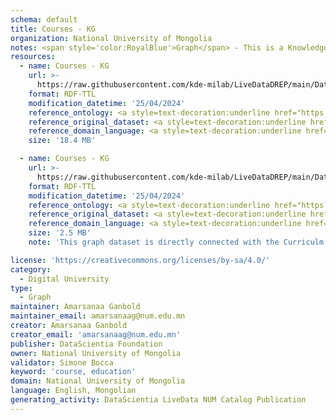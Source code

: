 ```yaml
---
schema: default
title: Courses - KG
organization: National University of Mongolia
notes: <span style='color:RoyalBlue'>Graph</span> - This is a Knowledge Graph, created by the National University of Mongolia (NUM), that includes information about the educational courses offered by the NUM.
resources:
  - name: Courses - KG
    url: >-
      https://raw.githubusercontent.com/kde-milab/LiveDataDREP/main/Data%20Resources/course-kg.ttl
    format: RDF-TTL
    modification_datetime: '25/04/2024'
    reference_ontology: <a style=text-decoration:underline href="https://datascientiafoundation.github.io/LiveDataNUM/datasets/NUM-DU-ontology/">DU ontology</a>
    reference_original_dataset: <a style=text-decoration:underline href="https://datascientiafoundation.github.io/LiveDataNUM/datasets/courses/">Courses</a>
    reference_domain_language: <a style=text-decoration:underline href="https://datascientiafoundation.github.io/LiveDataNUM/datasets/DU-NUM-language/">Digital University Concepts</a>
    size: '18.4 MB'

  - name: Courses - KG
    url: >-
      https://raw.githubusercontent.com/kde-milab/LiveDataDREP/main/Data%20Resources/course-curriculum-kg.ttl
    format: RDF-TTL
    modification_datetime: '25/04/2024'
    reference_ontology: <a style=text-decoration:underline href="https://datascientiafoundation.github.io/LiveDataNUM/datasets/NUM-DU-ontology/">DU ontology</a>
    reference_original_dataset: <a style=text-decoration:underline href="https://datascientiafoundation.github.io/LiveDataNUM/datasets/courses/">Courses curriculm relations</a>
    reference_domain_language: <a style=text-decoration:underline href="https://datascientiafoundation.github.io/LiveDataNUM/datasets/DU-NUM-language/">Digital University Concepts</a>
    size: '2.5 MB'
    note: 'This graph dataset is directly connected with the Curriculm catalog resource'

license: 'https://creativecommons.org/licenses/by-sa/4.0/'
category:
  - Digital University
type:
  - Graph
maintainer: Amarsanaa Ganbold
maintainer_email: amarsanaag@num.edu.mn
creator: Amarsanaa Ganbold
creator_email: 'amarsanaag@num.edu.mn'
publisher: DataScientia Foundation
owner: National University of Mongolia
validator: Simone Bocca
keyword: 'course, education'
domain: National University of Mongolia
language: English, Mongolian
generating_activity: DataScientia LiveData NUM Catalog Publication
---
```


